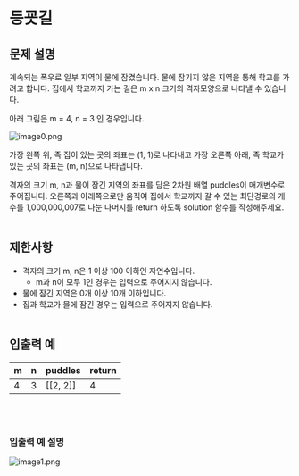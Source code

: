 # 등굣길

## 문제 설명
계속되는 폭우로 일부 지역이 물에 잠겼습니다. 물에 잠기지 않은 지역을 통해 학교를 가려고 합니다. 집에서 학교까지 가는 길은 m x n 크기의 격자모양으로 나타낼 수 있습니다.

아래 그림은 m = 4, n = 3 인 경우입니다.

![image0.png](https://grepp-programmers.s3.amazonaws.com/files/ybm/056f54e618/f167a3bc-e140-4fa8-a8f8-326a99e0f567.png)

가장 왼쪽 위, 즉 집이 있는 곳의 좌표는 (1, 1)로 나타내고 가장 오른쪽 아래, 즉 학교가 있는 곳의 좌표는 (m, n)으로 나타냅니다.

격자의 크기 m, n과 물이 잠긴 지역의 좌표를 담은 2차원 배열 puddles이 매개변수로 주어집니다. 오른쪽과 아래쪽으로만 움직여 집에서 학교까지 갈 수 있는 최단경로의 개수를 1,000,000,007로 나눈 나머지를 return 하도록 solution 함수를 작성해주세요.
<br/><br/>

## 제한사항
* 격자의 크기 m, n은 1 이상 100 이하인 자연수입니다.
    * m과 n이 모두 1인 경우는 입력으로 주어지지 않습니다.
* 물에 잠긴 지역은 0개 이상 10개 이하입니다.
* 집과 학교가 물에 잠긴 경우는 입력으로 주어지지 않습니다.
<br/><br/>

## 입출력 예
|m|n|puddles|return|
|---|---|---|---|
|4|3|[[2, 2]]|4|
<br/><br/>

### 입출력 예 설명
![image1.png](https://grepp-programmers.s3.amazonaws.com/files/ybm/32c67958d5/729216f3-f305-4ad1-b3b0-04c2ba0b379a.png)

